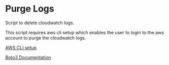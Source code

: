 # Purge Logs
Script to delete cloudwatch logs.

This script requires aws cli setup which enables the user to login to the aws account to purge the cloudwatch logs.

[AWS CLI setup](https://docs.aws.amazon.com/polly/latest/dg/setup-aws-cli.html)

[Boto3 Documentation](https://boto3.amazonaws.com/v1/documentation/api/latest/reference/services/cloudwatch.html)